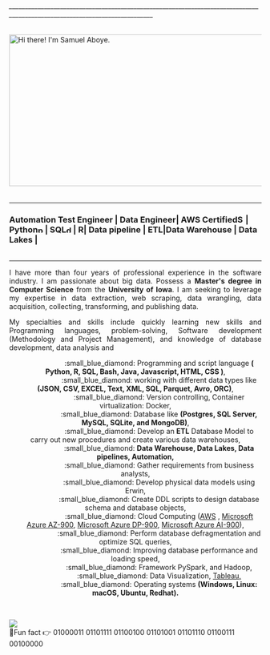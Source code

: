 ###### ___________________________________________________________________________________________________________________________

<!-- <h1 align="center"> Hi there 👋</h1>
<h1 align="center"> I'm Samuel Aboye.</h1> -->

<img src="https://github.com/saboye/assets/blob/main/logo.png" width="933" height="303" alt=" Hi there!
I'm Samuel Aboye." />

###### 
____________________________________________________________________________________________________________________________________________________________
### Automation Test Engineer | Data Engineer| AWS Certified<img src="https://emoji.gg/assets/emoji/8053_SN_Amazon_512x512.png" width="16px" height="16px" alt="SN_Amazon_512x512"></a>| Python<img src="https://emoji.gg/assets/emoji/1887_python.png" width="14px" height="14px" alt="python"></a>| SQL<a href="https://emoji.gg/emoji/6648_dataemoji"><img src="https://emoji.gg/assets/emoji/6648_dataemoji.png" width="14px" height="14px" alt="dataemoji"></a>| R| Data pipeline | ETL|Data Warehouse | Data Lakes | 
###### 
____________________________________________________________________________________________________________________________________________________________

  
<p align="justify">
I have more than four years of professional experience in the software industry. I am passionate about big data. Possess a <b>Master's degree in Computer Science</b> from the <b>University of Iowa</b>. I am seeking to leverage my expertise in data extraction, web scraping, data wrangling, data acquisition, collecting, transforming, and publishing data. 
</p> 

<p align="justify">
My specialties and skills include quickly learning new skills and Programming languages, problem-solving,  Software development (Methodology and Project Management), and knowledge of database development, data analysis and 
<p>


<p style="text-align:center">
&nbsp;&nbsp;&nbsp;&nbsp;&nbsp;&nbsp;&nbsp;&nbsp;&nbsp;&nbsp;&nbsp;&nbsp;&nbsp;&nbsp;&nbsp;&nbsp;&nbsp;&nbsp;&nbsp;&nbsp;&nbsp;&nbsp;&nbsp;&nbsp;:small_blue_diamond:  Programming and script language <b>( Python, R, SQL, Bash, Java, Javascript, HTML, CSS )</b>, <br>
&nbsp;&nbsp;&nbsp;&nbsp;&nbsp;&nbsp;&nbsp;&nbsp;&nbsp;&nbsp;&nbsp;&nbsp;&nbsp;&nbsp;&nbsp;&nbsp;&nbsp;&nbsp;&nbsp;&nbsp;&nbsp;&nbsp;&nbsp;&nbsp;:small_blue_diamond:  working with different data types like <b>(JSON, CSV, EXCEL, Text, XML, SQL, Parquet, Avro, ORC)</b>,<br>
&nbsp;&nbsp;&nbsp;&nbsp;&nbsp;&nbsp;&nbsp;&nbsp;&nbsp;&nbsp;&nbsp;&nbsp;&nbsp;&nbsp;&nbsp;&nbsp;&nbsp;&nbsp;&nbsp;&nbsp;&nbsp;&nbsp;&nbsp;&nbsp;:small_blue_diamond:  Version controlling, Container virtualization: Docker,<br>
&nbsp;&nbsp;&nbsp;&nbsp;&nbsp;&nbsp;&nbsp;&nbsp;&nbsp;&nbsp;&nbsp;&nbsp;&nbsp;&nbsp;&nbsp;&nbsp;&nbsp;&nbsp;&nbsp;&nbsp;&nbsp;&nbsp;&nbsp;&nbsp;:small_blue_diamond:  Database like <b>(Postgres, SQL Server, MySQL, SQLite, and MongoDB)</b>,<br>
&nbsp;&nbsp;&nbsp;&nbsp;&nbsp;&nbsp;&nbsp;&nbsp;&nbsp;&nbsp;&nbsp;&nbsp;&nbsp;&nbsp;&nbsp;&nbsp;&nbsp;&nbsp;&nbsp;&nbsp;&nbsp;&nbsp;&nbsp;&nbsp;:small_blue_diamond:  Develop an <b>ETL</b> Database Model to carry out new procedures and create various data warehouses,<br>
&nbsp;&nbsp;&nbsp;&nbsp;&nbsp;&nbsp;&nbsp;&nbsp;&nbsp;&nbsp;&nbsp;&nbsp;&nbsp;&nbsp;&nbsp;&nbsp;&nbsp;&nbsp;&nbsp;&nbsp;&nbsp;&nbsp;&nbsp;&nbsp;:small_blue_diamond:  <b>Data Warehouse, Data Lakes, Data pipelines, Automation,</b><br>
&nbsp;&nbsp;&nbsp;&nbsp;&nbsp;&nbsp;&nbsp;&nbsp;&nbsp;&nbsp;&nbsp;&nbsp;&nbsp;&nbsp;&nbsp;&nbsp;&nbsp;&nbsp;&nbsp;&nbsp;&nbsp;&nbsp;&nbsp;&nbsp;:small_blue_diamond:   Gather requirements from business analysts,<br>
&nbsp;&nbsp;&nbsp;&nbsp;&nbsp;&nbsp;&nbsp;&nbsp;&nbsp;&nbsp;&nbsp;&nbsp;&nbsp;&nbsp;&nbsp;&nbsp;&nbsp;&nbsp;&nbsp;&nbsp;&nbsp;&nbsp;&nbsp;&nbsp;:small_blue_diamond:  Develop physical data models using Erwin,<br>
&nbsp;&nbsp;&nbsp;&nbsp;&nbsp;&nbsp;&nbsp;&nbsp;&nbsp;&nbsp;&nbsp;&nbsp;&nbsp;&nbsp;&nbsp;&nbsp;&nbsp;&nbsp;&nbsp;&nbsp;&nbsp;&nbsp;&nbsp;&nbsp;:small_blue_diamond:  Create DDL scripts to design database schema and database objects,<br>
&nbsp;&nbsp;&nbsp;&nbsp;&nbsp;&nbsp;&nbsp;&nbsp;&nbsp;&nbsp;&nbsp;&nbsp;&nbsp;&nbsp;&nbsp;&nbsp;&nbsp;&nbsp;&nbsp;&nbsp;&nbsp;&nbsp;&nbsp;&nbsp;:small_blue_diamond:  Cloud Computing (<a href="https://www.credly.com/badges/dea7ab47-4d66-4343-bb4a-e8fda880cffa/linked_in_profile"  target="_blank">AWS</a> ,
  <a href="https://www.credly.com/badges/9eabe562-1fab-4a4e-80d4-657e0b20348b?source=linked_in_profile"  target="_blank">Microsoft Azure AZ-900</a>,
  <a href="https://www.credly.com/badges/1461e6e4-a945-4c84-a4e7-db1d3213b7a1"  target="_blank">Microsoft Azure DP-900</a>,
  <a href="https://www.credly.com/badges/9e652dde-28a0-4561-b671-e1606f1789a3?source=linked_in_profile"  target="_blank">Microsoft Azure AI-900</a>),
  
  <br>
&nbsp;&nbsp;&nbsp;&nbsp;&nbsp;&nbsp;&nbsp;&nbsp;&nbsp;&nbsp;&nbsp;&nbsp;&nbsp;&nbsp;&nbsp;&nbsp;&nbsp;&nbsp;&nbsp;&nbsp;&nbsp;&nbsp;&nbsp;&nbsp;:small_blue_diamond:  Perform database defragmentation and optimize SQL queries,<br>
&nbsp;&nbsp;&nbsp;&nbsp;&nbsp;&nbsp;&nbsp;&nbsp;&nbsp;&nbsp;&nbsp;&nbsp;&nbsp;&nbsp;&nbsp;&nbsp;&nbsp;&nbsp;&nbsp;&nbsp;&nbsp;&nbsp;&nbsp;&nbsp;:small_blue_diamond:  Improving database performance and loading speed,<br>
&nbsp;&nbsp;&nbsp;&nbsp;&nbsp;&nbsp;&nbsp;&nbsp;&nbsp;&nbsp;&nbsp;&nbsp;&nbsp;&nbsp;&nbsp;&nbsp;&nbsp;&nbsp;&nbsp;&nbsp;&nbsp;&nbsp;&nbsp;&nbsp;:small_blue_diamond:  Framework PySpark, and Hadoop,  <b></b><br>
&nbsp;&nbsp;&nbsp;&nbsp;&nbsp;&nbsp;&nbsp;&nbsp;&nbsp;&nbsp;&nbsp;&nbsp;&nbsp;&nbsp;&nbsp;&nbsp;&nbsp;&nbsp;&nbsp;&nbsp;&nbsp;&nbsp;&nbsp;&nbsp;:small_blue_diamond:  Data Visualization, <a href="https://public.tableau.com/app/profile/saboye" target="_blank">Tableau,</a>  <br>
&nbsp;&nbsp;&nbsp;&nbsp;&nbsp;&nbsp;&nbsp;&nbsp;&nbsp;&nbsp;&nbsp;&nbsp;&nbsp;&nbsp;&nbsp;&nbsp;&nbsp;&nbsp;&nbsp;&nbsp;&nbsp;&nbsp;&nbsp;&nbsp;:small_blue_diamond:  Operating systems <b>(Windows, Linux: macOS, Ubuntu, Redhat).</b> <br>
</p>
<br>

<a href="https://linkedin.com/in/samuelaboye" target="_blank"><img src ="https://img.shields.io/badge/LinkedIn-0077B5?style=for-the-badge&logo=linkedin&logoColor=white" /></a><br>
:small_blue_diamond:Fun fact   👉   01000011 01101111 01100100 01101001 01101110 01100111 00100000

